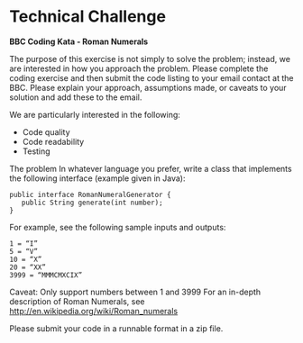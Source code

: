 # Technical Challenge

**BBC Coding Kata - Roman Numerals**

The purpose of this exercise is not simply to solve the problem; instead, we are interested in how you approach the problem.
Please complete the coding exercise and then submit the code listing to your email contact at the BBC.  Please explain your approach, assumptions made, or caveats to your solution and add these to the email.

We are particularly interested in the following:
- Code quality
- Code readability
- Testing

The problem
In whatever language you prefer, write a class that implements the following interface (example given in Java):
```
public interface RomanNumeralGenerator {
   public String generate(int number); 
}
```

For example, see the following sample inputs and outputs: 
```
1 = “I” 
5 = “V” 
10 = “X” 
20 = “XX” 
3999 = “MMMCMXCIX”
```

Caveat: Only support numbers between 1 and 3999 
For an in-depth description of Roman Numerals, see 
http://en.wikipedia.org/wiki/Roman_numerals

Please submit your code in a runnable format in a zip file.